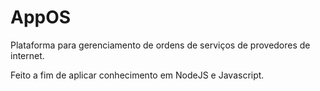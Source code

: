 # AppOS
Plataforma para gerenciamento de ordens de serviços de provedores de internet.

Feito a fim de aplicar conhecimento em NodeJS e Javascript.
